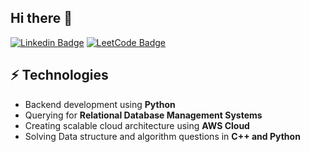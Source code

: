 ## Hi there 👋
[![Linkedin Badge](https://img.shields.io/badge/-LinkedIn-blue?style=flat-square&logo=Linkedin&logoColor=white&link=www.linkedin.com/in/javasxz/)](https://www.linkedin.com/in/javasxz/)
[![LeetCode Badge](https://img.shields.io/badge/dynamic/json?style=flat-square&labelColor=black&color=%23ffa116&label=Solved&query=solvedOverTotal&url=https%3A%2F%2Fleetcode-badge.vercel.app%2Fapi%2Fusers%2Fjavasxz&logo=leetcode&logoColor=yellow)](https://leetcode.com/javasxz/)

## ⚡ Technologies
- Backend development using **Python**
- Querying for **Relational Database Management Systems**
- Creating scalable cloud architecture using **AWS Cloud**
- Solving Data structure and algorithm questions in **C++ and Python**
